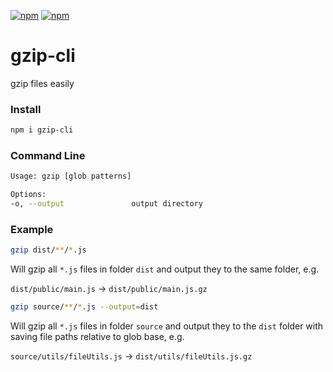 [![npm](https://img.shields.io/npm/v/gzip-cli.svg)](https://www.npmjs.com/package/gzip-cli)
[![npm](https://img.shields.io/npm/dm/gzip-cli.svg)](https://www.npmjs.com/package/gzip-cli)

# gzip-cli
gzip files easily

### Install

```bash
npm i gzip-cli
```
### Command Line

```bash
Usage: gzip [glob patterns]

Options:
-o, --output               output directory
```

### Example
```bash
gzip dist/**/*.js
```
Will gzip all `*.js` files in folder `dist` and output they to the same folder, e.g.

`dist/public/main.js` -> `dist/public/main.js.gz`

```bash
gzip source/**/*.js --output=dist
```
Will gzip all `*.js` files in folder `source` and output they to the `dist` folder with saving file paths relative to glob base, e.g.

`source/utils/fileUtils.js` -> `dist/utils/fileUtils.js.gz`
